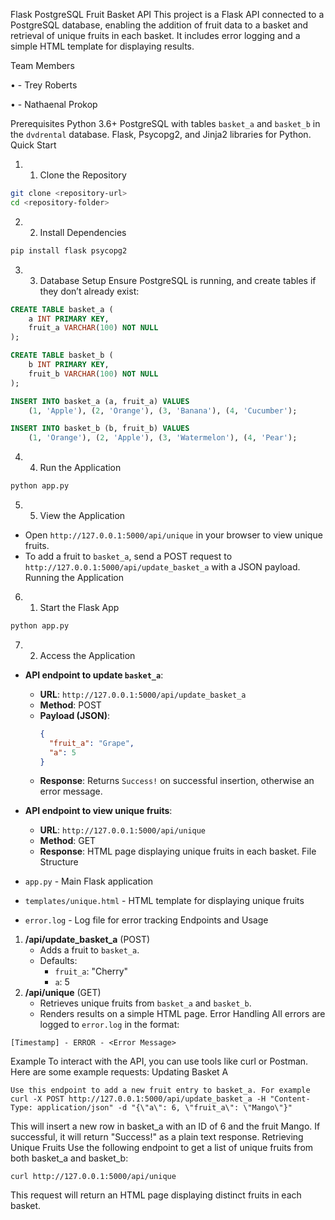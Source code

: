 Flask PostgreSQL Fruit Basket API
This project is a Flask API connected to a PostgreSQL database, enabling the addition of fruit data to a basket and retrieval of unique fruits in each basket. It includes error logging and a simple HTML template for displaying results.

Team Members

•	- Trey Roberts

•	- Nathaenal Prokop

Prerequisites
Python 3.6+
PostgreSQL with tables `basket_a` and `basket_b` in the `dvdrental` database.
Flask, Psycopg2, and Jinja2 libraries for Python.
Quick Start
1.	1. Clone the Repository
```bash
git clone <repository-url>
cd <repository-folder>
```
2.	2. Install Dependencies
```bash
pip install flask psycopg2
```
3.	3. Database Setup
Ensure PostgreSQL is running, and create tables if they don’t already exist:
```sql
CREATE TABLE basket_a (
    a INT PRIMARY KEY,
    fruit_a VARCHAR(100) NOT NULL
);

CREATE TABLE basket_b (
    b INT PRIMARY KEY,
    fruit_b VARCHAR(100) NOT NULL
);

INSERT INTO basket_a (a, fruit_a) VALUES
    (1, 'Apple'), (2, 'Orange'), (3, 'Banana'), (4, 'Cucumber');

INSERT INTO basket_b (b, fruit_b) VALUES
    (1, 'Orange'), (2, 'Apple'), (3, 'Watermelon'), (4, 'Pear');
```
4.	4. Run the Application
```bash
python app.py
```
5.	5. View the Application
- Open `http://127.0.0.1:5000/api/unique` in your browser to view unique fruits.
- To add a fruit to `basket_a`, send a POST request to `http://127.0.0.1:5000/api/update_basket_a` with a JSON payload.
Running the Application
6.	1. Start the Flask App
```bash
python app.py
```
7.	2. Access the Application
- **API endpoint to update `basket_a`**:
  - **URL**: `http://127.0.0.1:5000/api/update_basket_a`
  - **Method**: POST
  - **Payload (JSON)**:
    ```json
    {
      "fruit_a": "Grape",
      "a": 5
    }
    ```
  - **Response**: Returns `Success!` on successful insertion, otherwise an error message.

- **API endpoint to view unique fruits**:
  - **URL**: `http://127.0.0.1:5000/api/unique`
  - **Method**: GET
  - **Response**: HTML page displaying unique fruits in each basket.
File Structure
- `app.py` - Main Flask application
- `templates/unique.html` - HTML template for displaying unique fruits
- `error.log` - Log file for error tracking
Endpoints and Usage
1. **/api/update_basket_a** (POST)
   - Adds a fruit to `basket_a`.
   - Defaults:
     - `fruit_a`: "Cherry"
     - `a`: 5
2. **/api/unique** (GET)
   - Retrieves unique fruits from `basket_a` and `basket_b`.
   - Renders results on a simple HTML page.
Error Handling
All errors are logged to `error.log` in the format:
```
[Timestamp] - ERROR - <Error Message>
```
Example
To interact with the API, you can use tools like curl or Postman. Here are some example requests:
 Updating Basket A
   
    Use this endpoint to add a new fruit entry to basket_a. For example
    curl -X POST http://127.0.0.1:5000/api/update_basket_a -H "Content-Type: application/json" -d "{\"a\": 6, \"fruit_a\": \"Mango\"}"

This will insert a new row in basket_a with an ID of 6 and the fruit Mango. If successful, it will return "Success!" as a plain text response.
Retrieving Unique Fruits
Use the following endpoint to get a list of unique fruits from both basket_a and basket_b:

    curl http://127.0.0.1:5000/api/unique

This request will return an HTML page displaying distinct fruits in each basket.

